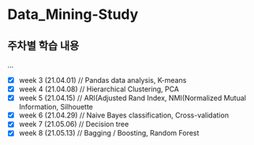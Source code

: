 # Data_Mining-Study

## 주차별 학습 내용
...
- [x] week 3 (21.04.01) // Pandas data analysis, K-means
- [x] week 4 (21.04.08) // Hierarchical Clustering, PCA   
- [x] week 5 (21.04.15) // ARI(Adjusted Rand Index, NMI(Normalized Mutual Information, Silhouette
- [x] week 6 (21.04.29) // Naive Bayes classification, Cross-validation
- [x] week 7 (21.05.06) // Decision tree
- [x] week 8 (21.05.13) // Bagging / Boosting, Random Forest
